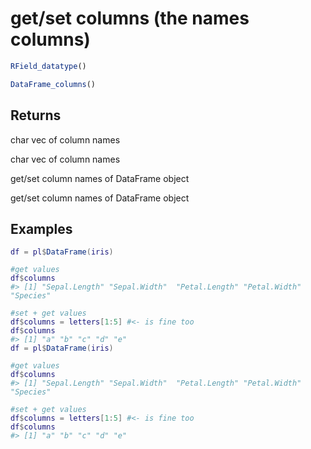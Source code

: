 # get/set columns (the names columns)

```r
RField_datatype()

DataFrame_columns()
```

## Returns

char vec of column names

char vec of column names

get/set column names of DataFrame object

get/set column names of DataFrame object

## Examples

<pre class='r-example'><code><span class='r-in'><span><span class='va'>df</span> <span class='op'>=</span> <span class='va'>pl</span><span class='op'>$</span><span class='fu'>DataFrame</span><span class='op'>(</span><span class='va'>iris</span><span class='op'>)</span></span></span>
<span class='r-in'><span></span></span>
<span class='r-in'><span><span class='co'>#get values</span></span></span>
<span class='r-in'><span><span class='va'>df</span><span class='op'>$</span><span class='va'>columns</span></span></span>
<span class='r-out co'><span class='r-pr'>#&gt;</span> [1] "Sepal.Length" "Sepal.Width"  "Petal.Length" "Petal.Width"  "Species"     </span>
<span class='r-in'><span></span></span>
<span class='r-in'><span><span class='co'>#set + get values</span></span></span>
<span class='r-in'><span><span class='va'>df</span><span class='op'>$</span><span class='va'>columns</span> <span class='op'>=</span> <span class='va'>letters</span><span class='op'>[</span><span class='fl'>1</span><span class='op'>:</span><span class='fl'>5</span><span class='op'>]</span> <span class='co'>#&lt;- is fine too</span></span></span>
<span class='r-in'><span><span class='va'>df</span><span class='op'>$</span><span class='va'>columns</span></span></span>
<span class='r-out co'><span class='r-pr'>#&gt;</span> [1] "a" "b" "c" "d" "e"</span>
<span class='r-in'><span><span class='va'>df</span> <span class='op'>=</span> <span class='va'>pl</span><span class='op'>$</span><span class='fu'>DataFrame</span><span class='op'>(</span><span class='va'>iris</span><span class='op'>)</span></span></span>
<span class='r-in'><span></span></span>
<span class='r-in'><span><span class='co'>#get values</span></span></span>
<span class='r-in'><span><span class='va'>df</span><span class='op'>$</span><span class='va'>columns</span></span></span>
<span class='r-out co'><span class='r-pr'>#&gt;</span> [1] "Sepal.Length" "Sepal.Width"  "Petal.Length" "Petal.Width"  "Species"     </span>
<span class='r-in'><span></span></span>
<span class='r-in'><span><span class='co'>#set + get values</span></span></span>
<span class='r-in'><span><span class='va'>df</span><span class='op'>$</span><span class='va'>columns</span> <span class='op'>=</span> <span class='va'>letters</span><span class='op'>[</span><span class='fl'>1</span><span class='op'>:</span><span class='fl'>5</span><span class='op'>]</span> <span class='co'>#&lt;- is fine too</span></span></span>
<span class='r-in'><span><span class='va'>df</span><span class='op'>$</span><span class='va'>columns</span></span></span>
<span class='r-out co'><span class='r-pr'>#&gt;</span> [1] "a" "b" "c" "d" "e"</span>
 </code></pre>